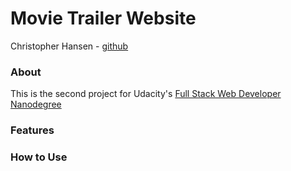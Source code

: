 # Movie Trailer Website
Christopher Hansen - [github](https://github.com/chansenaz)

### About
This is the second project for Udacity's [Full Stack Web Developer Nanodegree](https://www.udacity.com/course/full-stack-web-developer-nanodegree--nd004)

### Features


### How to Use